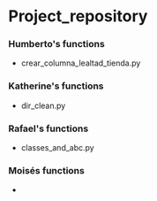 # Project_repository

### Humberto's functions

- crear_columna_lealtad_tienda.py

### Katherine's functions

- dir_clean.py

### Rafael's functions

- classes_and_abc.py

### Moisés functions

- 